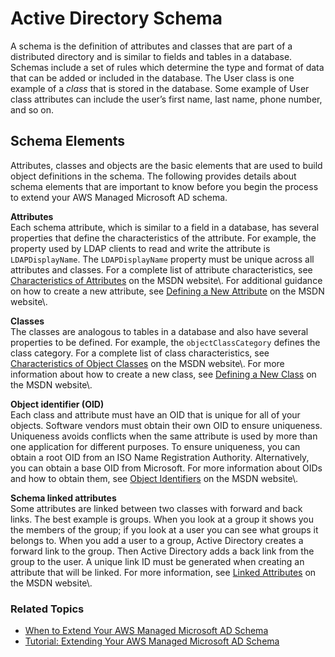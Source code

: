 # Active Directory Schema<a name="ms_ad_key_concepts_schema"></a>

A schema is the definition of attributes and classes that are part of a distributed directory and is similar to fields and tables in a database\. Schemas include a set of rules which determine the type and format of data that can be added or included in the database\. The User class is one example of a *class* that is stored in the database\. Some example of User class attributes can include the user’s first name, last name, phone number, and so on\. 

## Schema Elements<a name="ms_ad_schema_elements"></a>

Attributes, classes and objects are the basic elements that are used to build object definitions in the schema\. The following provides details about schema elements that are important to know before you begin the process to extend your AWS Managed Microsoft AD schema\. 

**Attributes**  
Each schema attribute, which is similar to a field in a database, has several properties that define the characteristics of the attribute\. For example, the property used by LDAP clients to read and write the attribute is `LDAPDisplayName`\. The `LDAPDisplayName` property must be unique across all attributes and classes\. For a complete list of attribute characteristics, see [Characteristics of Attributes](https://msdn.microsoft.com/en-us/library/ms675578(v=vs.85).aspx) on the MSDN website\. For additional guidance on how to create a new attribute, see [Defining a New Attribute](https://msdn.microsoft.com/en-us/library/ms675883(v=vs.85).aspx) on the MSDN website\.

**Classes**  
The classes are analogous to tables in a database and also have several properties to be defined\. For example, the `objectClassCategory` defines the class category\. For a complete list of class characteristics, see [Characteristics of Object Classes](https://msdn.microsoft.com/en-us/library/ms675579(v=vs.85).aspx) on the MSDN website\. For more information about how to create a new class, see [Defining a New Class](https://msdn.microsoft.com/en-us/library/ms675884(v=vs.85).aspx) on the MSDN website\.

**Object identifier \(OID\)**  
Each class and attribute must have an OID that is unique for all of your objects\. Software vendors must obtain their own OID to ensure uniqueness\. Uniqueness avoids conflicts when the same attribute is used by more than one application for different purposes\. To ensure uniqueness, you can obtain a root OID from an ISO Name Registration Authority\. Alternatively, you can obtain a base OID from Microsoft\. For more information about OIDs and how to obtain them, see [Object Identifiers](https://msdn.microsoft.com/en-us/library/ms677614(v=vs.85).aspx) on the MSDN website\.

**Schema linked attributes**  
Some attributes are linked between two classes with forward and back links\. The best example is groups\. When you look at a group it shows you the members of the group; if you look at a user you can see what groups it belongs to\. When you add a user to a group, Active Directory creates a forward link to the group\. Then Active Directory adds a back link from the group to the user\. A unique link ID must be generated when creating an attribute that will be linked\. For more information, see [Linked Attributes](https://msdn.microsoft.com/en-us/library/ms677270(v=vs.85).aspx) on the MSDN website\. 

### Related Topics<a name="schemaelements_related"></a>
+ [When to Extend Your AWS Managed Microsoft AD Schema](ms_ad_schema_when_to_extend.md)
+ [Tutorial: Extending Your AWS Managed Microsoft AD Schema](ms_ad_tutorial_extend_schema.md)